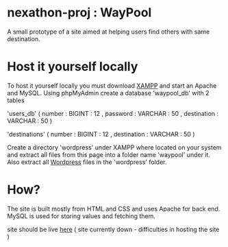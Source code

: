# nexathon-proj : WayPool

A small prototype of a site aimed at helping users find others with same destination.

# Host it yourself locally

To host it yourself locally you must download [XAMPP](https://www.apachefriends.org/download.html) and start an Apache and MySQL. Using phpMyAdmin create a database 'waypool_db' with 2 tables 

'users_db' ( number : BIGINT : 12 , password : VARCHAR : 50 , destination : VARCHAR : 50 )

'destinations' ( number : BIGINT : 12 , destination : VARCHAR : 50 )

Create a directory 'wordpress' under XAMPP where located on your system and extract all files from this page into a folder name 'waypool' under it. Also extract all [Wordpress](wordpress.org) files in the 'wordpress' folder.

# How?

The site is built mostly from HTML and CSS and uses Apache for back end. MySQL is used for storing values and fetching them.

site should be live [here](empty-tree-38973.pktriot.net) ( site currently down - difficulties in hosting the site )
